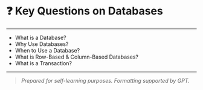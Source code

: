 # ❓ Key Questions on Databases

---

- What is a Database?  
- Why Use Databases?  
- When to Use a Database?  
- What is Row-Based & Column-Based Databases?
- What is a Transaction?

---

> _Prepared for self-learning purposes. Formatting supported by GPT._
